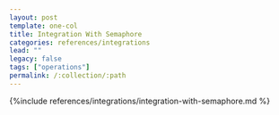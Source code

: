 ```yaml
---
layout: post
template: one-col
title: Integration With Semaphore
categories: references/integrations
lead: ""
legacy: false
tags: ["operations"]
permalink: /:collection/:path
---
```


{%include references/integrations/integration-with-semaphore.md %}
